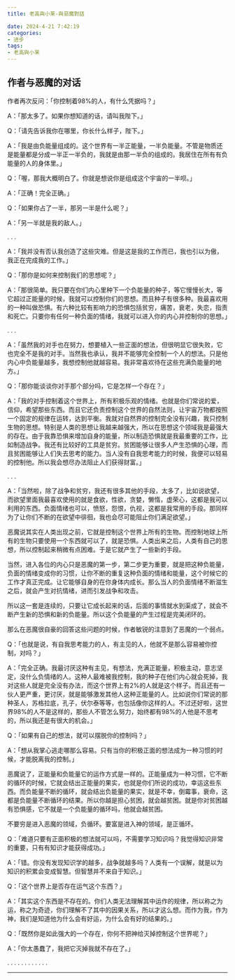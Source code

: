 ```yaml
---
title: 老高與小茉-與惡魔對話

date: 2024-4-21 7:42:19
categories: 
- 进步
tags:
- 老高與小茉
---
```


作者与恶魔的对话
---

作者再次反问：「你控制着98%的人，有什么凭据吗？」

A：「那太多了。如果你想知道的话，请叫我陛下。」

Q：「请先告诉我你在哪里，你长什么样子，陛下。」

A：「我是由负能量组成的。这个世界有一半正能量，一半负能量。不管是物质还是能量都是分成一半正一半负的，我就是由那一半负的组成的。我居住在所有有负能量的人的身体里。」

Q：「喔，那我大概明白了。你就是想说你是组成这个宇宙的一半呗。」

A：「正确！完全正确。」

Q：「如果你占了一半，那另一半是什么呢？」

A：「另一半就是我的敌人。」

.
.
.

A：「我并没有否认我创造了这些灾难。但是这是我的工作而已，我也引以为傲，我正在完成我的工作。」

Q：「那你是如何来控制我们的思想呢？」

A：「那很简单。我只要在你们内心里种下一个负能量的种子，等它慢慢长大，等它超过正能量的时候，我就可以控制你们的思想。而且种子有很多种。我最喜欢用的一种叫做恐惧。有六种比较有影响力的恐惧包括贫穷，痛苦，衰老，失恋，指责和死亡。只要你有任何一种负面的情绪，我就可以进入你的内心并控制你的思想。」

.
.
.

A：「虽然我的对手也在努力，想要植入一些正面的想法，但很明显它很失败，它也完全不是我的对手。当然我也承认，我并不能够完全控制一个人的想法。只是他内心中负能量越多，我想控制他就越容易。我非常喜欢待在这些充满负能量的地方。」

Q：「那你能谈谈你对手那个部分吗，它是怎样一个存在？」

A：「我的对手控制着这个世界上，所有积极乐观的情绪。也就是你们常说的爱，信仰，希望那些东西。而且它还负责控制这个世界的自然法则，让宇宙万物都按照一个固定的规律在运转，达到平衡。我就对自然界的控制完全没有兴趣，我只控制生物的思想。特别是人类的思想让我越来越强大，所以在思想这个领域我是最强大的存在。由于我靠恐惧来增加自身的能量，所以制造恐惧就是我最重要的工作，比如制造战争。我还有比较好的工具是贫穷。贫困能够让很多人产生恐惧的心理，而且贫困能够让人们失去思考的能力。当人没有自我思考能力的时候，我便可以轻易的控制他。所以我会想尽办法阻止人们获得财富。」

.
.
.

A：「当然啦，除了战争和贫穷，我还有很多其他的手段，太多了，比如说欲望，而欲望里面我最喜欢使用的就是食欲，性欲，贪婪，懒惰，虚荣心，这都是我可以利用的东西。负面情绪也可以，愤怒，怨恨，仇视，这都是我常用的手段。那同样为了让你们不断的在欲望中徘徊，我也会尽可能阻止你们满足欲望。」

恶魔说其实在人类出现之前，它就是控制这个世界上所有的生物。而控制地球上所有的生物只要使用一个东西就可以了，就是恐惧。人类出来之后，人类有自己的思想，所以控制起来稍微有点困难。于是它就产生了一些新的手段。

当然，进入各位的内心只是恶魔的第一步，第二步更为重要，就是把这种负能量，负面的情绪变成你的习惯，让你不断的重复这种负面的情绪和能量，这个时候它的工作才真正完成。让它能够自身的在你身体内成长。那么当人的负面情绪不断滋生之后，就会产生对抗情绪，进而引发战争和攻击。

所以这一套是连续的，只要让它成长起来的话，后面的事情就水到渠成了，就会不断产生新的恐惧和新的负能量。所以这个负能量的产生过程是完美闭环的。

那么在恶魔很自豪的回答这些问题的时候，作者敏锐的注意到了恶魔的一个弱点。

Q：「也就是说，有自我思考能力的人，有主见的人，他就不是那么容易被你控制，对吗？」

A：「完全正确。我最讨厌这种有主见，有想法，充满正能量，积极主动，意志坚定，没什么负情绪的人。这种人最难被我控制，我的种子在他们内心就会死掉，我对这些人就是完全没有办法，而这个世界上有2%的人就是这个样子。而且还有一伙人更严重，更讨厌，就是能够激发其他人这种正能量的人。比如说你们常说的那种圣人，苏格拉底，孔子，伏尔泰等等，也包括像你这样的人。不过还好啦，这世界98%的人不是这样的，那些人不管怎么努力，始终都有98%的人他是不思考的，所以我还是有很大的机会。」

Q：「如果有自己的想法，就可以摆脱你的控制吗？」

A：「想从我掌心逃走哪那么容易。只有当你的积极正面的想法成为一种习惯的时候，才能脱离我的控制。」

恶魔说了，正能量和负能量它的运作方式是一样的。正能量成为一种习惯，它不断的循环的时候，它就会结出正能量的果实，也就是你们所说的成功，幸运这些东西。而负能量不断的循环，就会结出负能量的果实，就是不幸，倒霉事，衰命，这都是负能量不断循环的结果。所以你越是担心贫困，就会越贫困。就是你对贫困越有恐惧感，它不就是一个负能量的循环吗，他就会越贫困。

不要穷是进入恶魔的领域，负循环。要富是进入神的领域，是正循环。

Q：「难道只要有正面积极的想法就可以吗，不需要学习知识吗？我觉得知识非常的重要，只有有知识才能获得成功。」

A：「错。你没有发现知识学的越多，战争就越多吗？人类有一个误解，就是以为知识的积累会变成智慧。但智慧并不来自于知识。」

Q：「这个世界上是否存在运气这个东西？」

A：「其实这个东西是不存在的。你们人类无法理解其中运作的规律，所以称之为运，称之为奇迹，你们理解不了其中的因果关系，所以才这么想。而作为我，作为神，我们是知道他为什么会有好运，为什么会有好的结果的。」

Q：「既然你是如此强大的一个存在，你何不把神给灭掉控制这个世界呢？」

A：「你太愚蠢了，我把它灭掉我就不存在了。」

.
.
.
.
.
.
.
.
.
.
.
.




---
